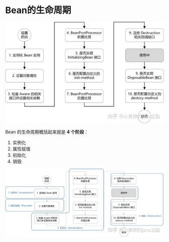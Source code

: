 # Bean的生命周期

![374544735d0dd4104601ef98749c7f89.png](./img/374544735d0dd4104601ef98749c7f89.png.jpeg)

Bean 的生命周期概括起来就是 **4 个阶段**：

1. 实例化
2. 属性赋值
3. 初始化
4. 销毁

![e8a473640bcd06e544c86fa729133ac3.png](./img/e8a473640bcd06e544c86fa729133ac3.png.jpeg)
